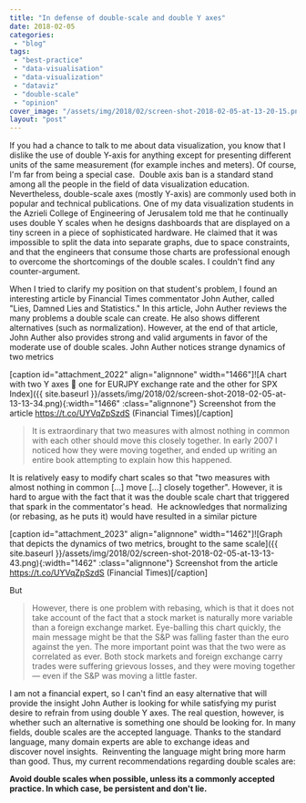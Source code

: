 ```yaml
---
title: "In defense of double-scale and double Y axes"
date: 2018-02-05
categories: 
 - "blog"
tags: 
 - "best-practice"
 - "data-visualisation"
 - "data-visualization"
 - "dataviz"
 - "double-scale"
 - "opinion"
cover_image: "/assets/img/2018/02/screen-shot-2018-02-05-at-13-20-15.png"
layout: "post"
---
```


If you had a chance to talk to me about data visualization, you know that I dislike the use of double Y-axis for anything except for presenting different units of the same measurement (for example inches and meters). Of course, I'm far from being a special case.  Double axis ban is a standard stand among all the people in the field of data visualization education. Nevertheless, double-scale axes (mostly Y-axis) are commonly used both in popular and technical publications. One of my data visualization students in the Azrieli College of Engineering of Jerusalem told me that he continually uses double Y scales when he designs dashboards that are displayed on a tiny screen in a piece of sophisticated hardware. He claimed that it was impossible to split the data into separate graphs, due to space constraints, and that the engineers that consume those charts are professional enough to overcome the shortcomings of the double scales. I couldn't find any counter-argument.

When I tried to clarify my position on that student's problem, I found an interesting article by Financial Times commentator John Auther, called "Lies, Damned Lies and Statistics." In this article, John Auther reviews the many problems a double scale can create. He also shows different alternatives (such as normalization). However, at the end of that article, John Auther also provides strong and valid arguments in favor of the moderate use of double scales. John Auther notices strange dynamics of two metrics

[caption id="attachment_2022" align="alignnone" width="1466"]![A chart with two Y axes  one for EURJPY exchange rate and the other for SPX Index]({{ site.baseurl }}/assets/img/2018/02/screen-shot-2018-02-05-at-13-13-34.png){:width="1466" :class="alignnone"} Screenshot from the article https://t.co/UYVqZpSzdS (Financial Times)[/caption]

> It is extraordinary that two measures with almost nothing in common with each other should move this closely together. In early 2007 I noticed how they were moving together, and ended up writing an entire book attempting to explain how this happened.


It is relatively easy to modify chart scales so that "two measures with almost nothing in common [...] move [...] closely together". However, it is hard to argue with the fact that it was the double scale chart that triggered that spark in the commentator's head.  He acknowledges that normalizing (or rebasing, as he puts it) would have resulted in a similar picture

[caption id="attachment_2023" align="alignnone" width="1462"]![Graph that depicts the dynamics of two metrics, brought to the same scale]({{ site.baseurl }}/assets/img/2018/02/screen-shot-2018-02-05-at-13-13-43.png){:width="1462" :class="alignnone"} Screenshot from the article https://t.co/UYVqZpSzdS (Financial Times)[/caption]

But

> However, there is one problem with rebasing, which is that it does not take account of the fact that a stock market is naturally more variable than a foreign exchange market. Eye-balling this chart quickly, the main message might be that the S&P was falling faster than the euro against the yen. The more important point was that the two were as correlated as ever. Both stock markets and foreign exchange carry trades were suffering grievous losses, and they were moving together — even if the S&P was moving a little faster.


I am not a financial expert, so I can't find an easy alternative that will provide the insight John Auther is looking for while satisfying my purist desire to refrain from using double Y axes. The real question, however, is whether such an alternative is something one should be looking for. In many fields, double scales are the accepted language. Thanks to the standard language, many domain experts are able to exchange ideas and discover novel insights.  Reinventing the language might bring more harm than good. Thus, my current recommendations regarding double scales are:

**Avoid double scales when possible, unless its a commonly accepted practice. In which case, be persistent and don't lie.**

 
